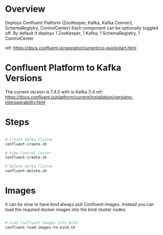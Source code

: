 # Overview
Deploys Confluent Platform (ZooKeeper, Kafka, Kafka Connect, SchemaRegistry, ControlCenter)
Each component can be optionally toggled off.
By default it deploys 1 ZooKeeper, 1 Kafka, 1 SchemaRegistry, 1 ControlCenter

ref: https://docs.confluent.io/operator/current/co-quickstart.html

# Confluent Platform to Kafka Versions
The current version is 7.4.0 with is Kafka 3.4
ref: https://docs.confluent.io/platform/current/installation/versions-interoperability.html

# Steps
```bash

# Create Kafka Cluster
confluent-create.sh

# View Control Center
confluent-create.sh

# Delete Kafka Cluster
confluent-delete.sh

```

# Images
It can be slow to have kind always pull Confluent images.
Instead you can load the required docker images into the kind cluster nodes.
```bash

# Load Confluent Images into Kind
confluent-load-images-to-kind.sh

```